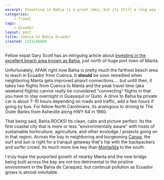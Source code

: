 ```yaml
---
excerpt: Investing in Bahia is a great idea, but its still a long way from Home.
categories:
    - Travel
tags:
    - Ecuador
layout: post
title: Cuenca to Bahia Ecuador
created: 1221146880
---
```


Fellow expat Gary Scott has an intriguing article about <a href="http://www.garyascott.com/2008/09/10/2432.html">investing in the excellent beach area known as Bahia</a>, just north of huge port town of Manta.

Unfortunately, AFAIK right now Bahia is pretty much the farthest beach area to reach in Ecuador from Cuenca.  It **should** be soon remedied when neighboring Manta gets improved airport connections.... but untill then, it takes two flights from Cuenca to Manta and the peak travel time (aka weekend flights) cannot really be considered "connecting" flights in that you have to stay overnight in Guayaquil or Quito.  A drive to Bahia by private car is about 7-10 hours depending on roads and traffic, add a few hours if going by bus. For fellow North Carolinians, its analogous to driving to The Outer  Banks from Asheville along HWY 64 in 1960.

That being said,  Bahia ROCKS! Its clean, calm and picture perfect.  Its the first coastal city that is more or less "environmentally aware" with hosts of sustainable horticulture, agriculture, and other ecolodge / projects going on in that region.  Across the bay in neighboring and burgeoning <a href="http://www.google.com.ec/search?hl=enq=canoa+ecuador&amp;btnG=Search">Canoa</a>,  the surf and sun is right for a tranquil getaway that's hip with the backpackers and surfer crowd.  Its much more low key than <a href="http://www.google.com.ec/search?hl=en&amp;q=montañita+ecuador&amp;btnG=Search">Montañita</a> to the south.

I truly hope the purported growth of nearby Manta and the new bridge being built across the bay are not too detrimental to the pristine environment in the Bahia de Caraquez, but continual pollution as Ecuador grows is almost inevitable.

